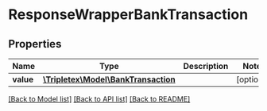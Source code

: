 # ResponseWrapperBankTransaction

## Properties
Name | Type | Description | Notes
------------ | ------------- | ------------- | -------------
**value** | [**\Tripletex\Model\BankTransaction**](BankTransaction.md) |  | [optional] 

[[Back to Model list]](../README.md#documentation-for-models) [[Back to API list]](../README.md#documentation-for-api-endpoints) [[Back to README]](../README.md)

